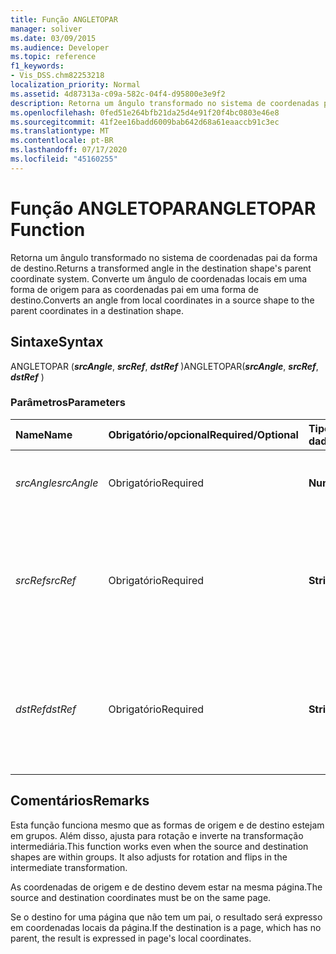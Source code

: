```yaml
---
title: Função ANGLETOPAR
manager: soliver
ms.date: 03/09/2015
ms.audience: Developer
ms.topic: reference
f1_keywords:
- Vis_DSS.chm82253218
localization_priority: Normal
ms.assetid: 4d87313a-c09a-582c-04f4-d95800e3e9f2
description: Retorna um ângulo transformado no sistema de coordenadas pai da forma de destino. Converte um ângulo de coordenadas locais em uma forma de origem para as coordenadas pai em uma forma de destino.
ms.openlocfilehash: 0fed51e264bfb21da25d4e91f20f4bc0803e46e8
ms.sourcegitcommit: 41f2ee16badd6009bab642d68a61eaaccb91c3ec
ms.translationtype: MT
ms.contentlocale: pt-BR
ms.lasthandoff: 07/17/2020
ms.locfileid: "45160255"
---
```

# <a name="angletopar-function"></a><span data-ttu-id="409d2-104">Função ANGLETOPAR</span><span class="sxs-lookup"><span data-stu-id="409d2-104">ANGLETOPAR Function</span></span>

<span data-ttu-id="409d2-105">Retorna um ângulo transformado no sistema de coordenadas pai da forma de destino.</span><span class="sxs-lookup"><span data-stu-id="409d2-105">Returns a transformed angle in the destination shape's parent coordinate system.</span></span> <span data-ttu-id="409d2-106">Converte um ângulo de coordenadas locais em uma forma de origem para as coordenadas pai em uma forma de destino.</span><span class="sxs-lookup"><span data-stu-id="409d2-106">Converts an angle from local coordinates in a source shape to the parent coordinates in a destination shape.</span></span> 
  
## <a name="syntax"></a><span data-ttu-id="409d2-107">Sintaxe</span><span class="sxs-lookup"><span data-stu-id="409d2-107">Syntax</span></span>

<span data-ttu-id="409d2-108">ANGLETOPAR (***srcAngle***, ***srcRef***, ***dstRef*** )</span><span class="sxs-lookup"><span data-stu-id="409d2-108">ANGLETOPAR(***srcAngle***, ***srcRef***, ***dstRef*** )</span></span> 
  
### <a name="parameters"></a><span data-ttu-id="409d2-109">Parâmetros</span><span class="sxs-lookup"><span data-stu-id="409d2-109">Parameters</span></span>

|<span data-ttu-id="409d2-110">**Name**</span><span class="sxs-lookup"><span data-stu-id="409d2-110">**Name**</span></span>|<span data-ttu-id="409d2-111">**Obrigatório/opcional**</span><span class="sxs-lookup"><span data-stu-id="409d2-111">**Required/Optional**</span></span>|<span data-ttu-id="409d2-112">**Tipo de dados**</span><span class="sxs-lookup"><span data-stu-id="409d2-112">**Data Type**</span></span>|<span data-ttu-id="409d2-113">**Descrição**</span><span class="sxs-lookup"><span data-stu-id="409d2-113">**Description**</span></span>|
|:-----|:-----|:-----|:-----|
| <span data-ttu-id="409d2-114">_srcAngle_</span><span class="sxs-lookup"><span data-stu-id="409d2-114">_srcAngle_</span></span> <br/> |<span data-ttu-id="409d2-115">Obrigatório</span><span class="sxs-lookup"><span data-stu-id="409d2-115">Required</span></span>  <br/> |<span data-ttu-id="409d2-116">**Numérica**</span><span class="sxs-lookup"><span data-stu-id="409d2-116">**Numeric**</span></span> <br/> |<span data-ttu-id="409d2-117">Um ângulo no sistema de coordenadas de origem.</span><span class="sxs-lookup"><span data-stu-id="409d2-117">An angle in the source coordinate system.</span></span>  <br/> |
| <span data-ttu-id="409d2-118">_srcRef_</span><span class="sxs-lookup"><span data-stu-id="409d2-118">_srcRef_</span></span> <br/> |<span data-ttu-id="409d2-119">Obrigatório</span><span class="sxs-lookup"><span data-stu-id="409d2-119">Required</span></span>  <br/> |<span data-ttu-id="409d2-120">**String**</span><span class="sxs-lookup"><span data-stu-id="409d2-120">**String**</span></span> <br/> | <span data-ttu-id="409d2-121">Uma referência a uma célula no objeto de origem, como uma forma, um grupo, uma página, entre outros.</span><span class="sxs-lookup"><span data-stu-id="409d2-121">A reference to a cell in the source object, such as a shape, group, page, and so on.</span></span>  <br/> |
| <span data-ttu-id="409d2-122">_dstRef_</span><span class="sxs-lookup"><span data-stu-id="409d2-122">_dstRef_</span></span> <br/> |<span data-ttu-id="409d2-123">Obrigatório</span><span class="sxs-lookup"><span data-stu-id="409d2-123">Required</span></span>  <br/> |<span data-ttu-id="409d2-124">**String**</span><span class="sxs-lookup"><span data-stu-id="409d2-124">**String**</span></span> <br/> |<span data-ttu-id="409d2-125">Uma referência a uma célula no objeto de destino, como uma forma, um grupo, uma página, entre outros.</span><span class="sxs-lookup"><span data-stu-id="409d2-125">A reference to a cell in the destination object, such as a shape, group, page, and so on.</span></span>  <br/> |
   
## <a name="remarks"></a><span data-ttu-id="409d2-126">Comentários</span><span class="sxs-lookup"><span data-stu-id="409d2-126">Remarks</span></span>

<span data-ttu-id="409d2-p103">Esta função funciona mesmo que as formas de origem e de destino estejam em grupos. Além disso, ajusta para rotação e inverte na transformação intermediária.</span><span class="sxs-lookup"><span data-stu-id="409d2-p103">This function works even when the source and destination shapes are within groups. It also adjusts for rotation and flips in the intermediate transformation.</span></span>
  
<span data-ttu-id="409d2-129">As coordenadas de origem e de destino devem estar na mesma página.</span><span class="sxs-lookup"><span data-stu-id="409d2-129">The source and destination coordinates must be on the same page.</span></span>
  
<span data-ttu-id="409d2-130">Se o destino for uma página que não tem um pai, o resultado será expresso em coordenadas locais da página.</span><span class="sxs-lookup"><span data-stu-id="409d2-130">If the destination is a page, which has no parent, the result is expressed in page's local coordinates.</span></span>
  

